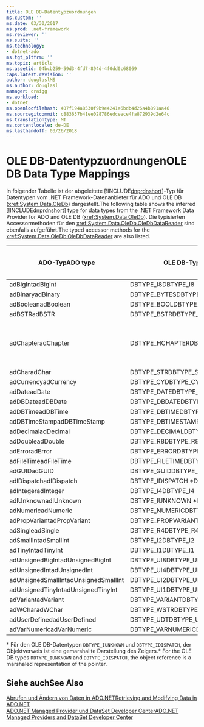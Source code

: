 ```yaml
---
title: OLE DB-Datentypzuordnungen
ms.custom: ''
ms.date: 03/30/2017
ms.prod: .net-framework
ms.reviewer: ''
ms.suite: ''
ms.technology:
- dotnet-ado
ms.tgt_pltfrm: ''
ms.topic: article
ms.assetid: 04bcb259-59d3-4fd7-894d-4f0dd0c68069
caps.latest.revision: ''
author: douglaslMS
ms.author: douglasl
manager: craigg
ms.workload:
- dotnet
ms.openlocfilehash: 407f194a8530f9b9e4241a6bdb4d26a4b891aa46
ms.sourcegitcommit: c883637b41ee028786edceece4fa872939d2e64c
ms.translationtype: MT
ms.contentlocale: de-DE
ms.lasthandoff: 03/26/2018
---
```

# <a name="ole-db-data-type-mappings"></a><span data-ttu-id="7e9e3-102">OLE DB-Datentypzuordnungen</span><span class="sxs-lookup"><span data-stu-id="7e9e3-102">OLE DB Data Type Mappings</span></span>
<span data-ttu-id="7e9e3-103">In folgender Tabelle ist der abgeleitete [!INCLUDE[dnprdnshort](../../../../includes/dnprdnshort-md.md)]-Typ für Datentypen vom .NET Framework-Datenanbieter für ADO und OLE DB (<xref:System.Data.OleDb>) dargestellt.</span><span class="sxs-lookup"><span data-stu-id="7e9e3-103">The following table shows the inferred [!INCLUDE[dnprdnshort](../../../../includes/dnprdnshort-md.md)] type for data types from the .NET Framework Data Provider for ADO and OLE DB (<xref:System.Data.OleDb>).</span></span> <span data-ttu-id="7e9e3-104">Die typisierten Accessormethoden für den <xref:System.Data.OleDb.OleDbDataReader> sind ebenfalls aufgeführt.</span><span class="sxs-lookup"><span data-stu-id="7e9e3-104">The typed accessor methods for the <xref:System.Data.OleDb.OleDbDataReader> are also listed.</span></span>  
  
|<span data-ttu-id="7e9e3-105">ADO-Typ</span><span class="sxs-lookup"><span data-stu-id="7e9e3-105">ADO type</span></span>|<span data-ttu-id="7e9e3-106">OLE DB-Typ</span><span class="sxs-lookup"><span data-stu-id="7e9e3-106">OLE DB type</span></span>|[!INCLUDE[dnprdnshort](../../../../includes/dnprdnshort-md.md)]<span data-ttu-id="7e9e3-107">-Typ</span><span class="sxs-lookup"><span data-stu-id="7e9e3-107"> type</span></span>|<span data-ttu-id="7e9e3-108">Typisierter [!INCLUDE[dnprdnshort](../../../../includes/dnprdnshort-md.md)]-Accessor</span><span class="sxs-lookup"><span data-stu-id="7e9e3-108">[!INCLUDE[dnprdnshort](../../../../includes/dnprdnshort-md.md)] typed accessor</span></span>|  
|--------------|-----------------|----------------------------------------------------------------------|--------------------------------------------------------------------------------|  
|<span data-ttu-id="7e9e3-109">adBigInt</span><span class="sxs-lookup"><span data-stu-id="7e9e3-109">adBigInt</span></span>|<span data-ttu-id="7e9e3-110">DBTYPE_I8</span><span class="sxs-lookup"><span data-stu-id="7e9e3-110">DBTYPE_I8</span></span>|<span data-ttu-id="7e9e3-111">Int64</span><span class="sxs-lookup"><span data-stu-id="7e9e3-111">Int64</span></span>|<span data-ttu-id="7e9e3-112">GetInt64()</span><span class="sxs-lookup"><span data-stu-id="7e9e3-112">GetInt64()</span></span>|  
|<span data-ttu-id="7e9e3-113">adBinary</span><span class="sxs-lookup"><span data-stu-id="7e9e3-113">adBinary</span></span>|<span data-ttu-id="7e9e3-114">DBTYPE_BYTES</span><span class="sxs-lookup"><span data-stu-id="7e9e3-114">DBTYPE_BYTES</span></span>|<span data-ttu-id="7e9e3-115">Byte[]</span><span class="sxs-lookup"><span data-stu-id="7e9e3-115">Byte[]</span></span>|<span data-ttu-id="7e9e3-116">GetBytes()</span><span class="sxs-lookup"><span data-stu-id="7e9e3-116">GetBytes()</span></span>|  
|<span data-ttu-id="7e9e3-117">adBoolean</span><span class="sxs-lookup"><span data-stu-id="7e9e3-117">adBoolean</span></span>|<span data-ttu-id="7e9e3-118">DBTYPE_BOOL</span><span class="sxs-lookup"><span data-stu-id="7e9e3-118">DBTYPE_BOOL</span></span>|<span data-ttu-id="7e9e3-119">Boolean</span><span class="sxs-lookup"><span data-stu-id="7e9e3-119">Boolean</span></span>|<span data-ttu-id="7e9e3-120">GetBoolean()</span><span class="sxs-lookup"><span data-stu-id="7e9e3-120">GetBoolean()</span></span>|  
|<span data-ttu-id="7e9e3-121">adBSTR</span><span class="sxs-lookup"><span data-stu-id="7e9e3-121">adBSTR</span></span>|<span data-ttu-id="7e9e3-122">DBTYPE_BSTR</span><span class="sxs-lookup"><span data-stu-id="7e9e3-122">DBTYPE_BSTR</span></span>|<span data-ttu-id="7e9e3-123">Zeichenfolge</span><span class="sxs-lookup"><span data-stu-id="7e9e3-123">String</span></span>|<span data-ttu-id="7e9e3-124">GetString()</span><span class="sxs-lookup"><span data-stu-id="7e9e3-124">GetString()</span></span>|  
|<span data-ttu-id="7e9e3-125">adChapter</span><span class="sxs-lookup"><span data-stu-id="7e9e3-125">adChapter</span></span>|<span data-ttu-id="7e9e3-126">DBTYPE_HCHAPTER</span><span class="sxs-lookup"><span data-stu-id="7e9e3-126">DBTYPE_HCHAPTER</span></span>|<span data-ttu-id="7e9e3-127">Unterstützt durch den `DataReader`.</span><span class="sxs-lookup"><span data-stu-id="7e9e3-127">Supported through the `DataReader`.</span></span> <span data-ttu-id="7e9e3-128">Finden Sie unter [Abrufen von Daten mittels ein "DataReader"](../../../../docs/framework/data/adonet/retrieving-data-using-a-datareader.md).</span><span class="sxs-lookup"><span data-stu-id="7e9e3-128">See [Retrieving Data Using a DataReader](../../../../docs/framework/data/adonet/retrieving-data-using-a-datareader.md).</span></span>|<span data-ttu-id="7e9e3-129">GetValue()</span><span class="sxs-lookup"><span data-stu-id="7e9e3-129">GetValue()</span></span>|  
|<span data-ttu-id="7e9e3-130">adChar</span><span class="sxs-lookup"><span data-stu-id="7e9e3-130">adChar</span></span>|<span data-ttu-id="7e9e3-131">DBTYPE_STR</span><span class="sxs-lookup"><span data-stu-id="7e9e3-131">DBTYPE_STR</span></span>|<span data-ttu-id="7e9e3-132">Zeichenfolge</span><span class="sxs-lookup"><span data-stu-id="7e9e3-132">String</span></span>|<span data-ttu-id="7e9e3-133">GetString()</span><span class="sxs-lookup"><span data-stu-id="7e9e3-133">GetString()</span></span>|  
|<span data-ttu-id="7e9e3-134">adCurrency</span><span class="sxs-lookup"><span data-stu-id="7e9e3-134">adCurrency</span></span>|<span data-ttu-id="7e9e3-135">DBTYPE_CY</span><span class="sxs-lookup"><span data-stu-id="7e9e3-135">DBTYPE_CY</span></span>|<span data-ttu-id="7e9e3-136">Decimal</span><span class="sxs-lookup"><span data-stu-id="7e9e3-136">Decimal</span></span>|<span data-ttu-id="7e9e3-137">GetDecimal()</span><span class="sxs-lookup"><span data-stu-id="7e9e3-137">GetDecimal()</span></span>|  
|<span data-ttu-id="7e9e3-138">adDate</span><span class="sxs-lookup"><span data-stu-id="7e9e3-138">adDate</span></span>|<span data-ttu-id="7e9e3-139">DBTYPE_DATE</span><span class="sxs-lookup"><span data-stu-id="7e9e3-139">DBTYPE_DATE</span></span>|<span data-ttu-id="7e9e3-140">DateTime</span><span class="sxs-lookup"><span data-stu-id="7e9e3-140">DateTime</span></span>|<span data-ttu-id="7e9e3-141">GetDateTime()</span><span class="sxs-lookup"><span data-stu-id="7e9e3-141">GetDateTime()</span></span>|  
|<span data-ttu-id="7e9e3-142">adDBDate</span><span class="sxs-lookup"><span data-stu-id="7e9e3-142">adDBDate</span></span>|<span data-ttu-id="7e9e3-143">DBTYPE_DBDATE</span><span class="sxs-lookup"><span data-stu-id="7e9e3-143">DBTYPE_DBDATE</span></span>|<span data-ttu-id="7e9e3-144">DateTime</span><span class="sxs-lookup"><span data-stu-id="7e9e3-144">DateTime</span></span>|<span data-ttu-id="7e9e3-145">GetDateTime()</span><span class="sxs-lookup"><span data-stu-id="7e9e3-145">GetDateTime()</span></span>|  
|<span data-ttu-id="7e9e3-146">adDBTime</span><span class="sxs-lookup"><span data-stu-id="7e9e3-146">adDBTime</span></span>|<span data-ttu-id="7e9e3-147">DBTYPE_DBTIME</span><span class="sxs-lookup"><span data-stu-id="7e9e3-147">DBTYPE_DBTIME</span></span>|<span data-ttu-id="7e9e3-148">DateTime</span><span class="sxs-lookup"><span data-stu-id="7e9e3-148">DateTime</span></span>|<span data-ttu-id="7e9e3-149">GetDateTime()</span><span class="sxs-lookup"><span data-stu-id="7e9e3-149">GetDateTime()</span></span>|  
|<span data-ttu-id="7e9e3-150">adDBTimeStamp</span><span class="sxs-lookup"><span data-stu-id="7e9e3-150">adDBTimeStamp</span></span>|<span data-ttu-id="7e9e3-151">DBTYPE_DBTIMESTAMP</span><span class="sxs-lookup"><span data-stu-id="7e9e3-151">DBTYPE_DBTIMESTAMP</span></span>|<span data-ttu-id="7e9e3-152">DateTime</span><span class="sxs-lookup"><span data-stu-id="7e9e3-152">DateTime</span></span>|<span data-ttu-id="7e9e3-153">GetDateTime()</span><span class="sxs-lookup"><span data-stu-id="7e9e3-153">GetDateTime()</span></span>|  
|<span data-ttu-id="7e9e3-154">adDecimal</span><span class="sxs-lookup"><span data-stu-id="7e9e3-154">adDecimal</span></span>|<span data-ttu-id="7e9e3-155">DBTYPE_DECIMAL</span><span class="sxs-lookup"><span data-stu-id="7e9e3-155">DBTYPE_DECIMAL</span></span>|<span data-ttu-id="7e9e3-156">Decimal</span><span class="sxs-lookup"><span data-stu-id="7e9e3-156">Decimal</span></span>|<span data-ttu-id="7e9e3-157">GetDecimal()</span><span class="sxs-lookup"><span data-stu-id="7e9e3-157">GetDecimal()</span></span>|  
|<span data-ttu-id="7e9e3-158">adDouble</span><span class="sxs-lookup"><span data-stu-id="7e9e3-158">adDouble</span></span>|<span data-ttu-id="7e9e3-159">DBTYPE_R8</span><span class="sxs-lookup"><span data-stu-id="7e9e3-159">DBTYPE_R8</span></span>|<span data-ttu-id="7e9e3-160">Double</span><span class="sxs-lookup"><span data-stu-id="7e9e3-160">Double</span></span>|<span data-ttu-id="7e9e3-161">GetDouble()</span><span class="sxs-lookup"><span data-stu-id="7e9e3-161">GetDouble()</span></span>|  
|<span data-ttu-id="7e9e3-162">adError</span><span class="sxs-lookup"><span data-stu-id="7e9e3-162">adError</span></span>|<span data-ttu-id="7e9e3-163">DBTYPE_ERROR</span><span class="sxs-lookup"><span data-stu-id="7e9e3-163">DBTYPE_ERROR</span></span>|<span data-ttu-id="7e9e3-164">ExternalException</span><span class="sxs-lookup"><span data-stu-id="7e9e3-164">ExternalException</span></span>|<span data-ttu-id="7e9e3-165">GetValue()</span><span class="sxs-lookup"><span data-stu-id="7e9e3-165">GetValue()</span></span>|  
|<span data-ttu-id="7e9e3-166">adFileTime</span><span class="sxs-lookup"><span data-stu-id="7e9e3-166">adFileTime</span></span>|<span data-ttu-id="7e9e3-167">DBTYPE_FILETIME</span><span class="sxs-lookup"><span data-stu-id="7e9e3-167">DBTYPE_FILETIME</span></span>|<span data-ttu-id="7e9e3-168">DateTime</span><span class="sxs-lookup"><span data-stu-id="7e9e3-168">DateTime</span></span>|<span data-ttu-id="7e9e3-169">GetDateTime()</span><span class="sxs-lookup"><span data-stu-id="7e9e3-169">GetDateTime()</span></span>|  
|<span data-ttu-id="7e9e3-170">adGUID</span><span class="sxs-lookup"><span data-stu-id="7e9e3-170">adGUID</span></span>|<span data-ttu-id="7e9e3-171">DBTYPE_GUID</span><span class="sxs-lookup"><span data-stu-id="7e9e3-171">DBTYPE_GUID</span></span>|<span data-ttu-id="7e9e3-172">Guid</span><span class="sxs-lookup"><span data-stu-id="7e9e3-172">Guid</span></span>|<span data-ttu-id="7e9e3-173">GetGuid()</span><span class="sxs-lookup"><span data-stu-id="7e9e3-173">GetGuid()</span></span>|  
|<span data-ttu-id="7e9e3-174">adIDispatch</span><span class="sxs-lookup"><span data-stu-id="7e9e3-174">adIDispatch</span></span>|<span data-ttu-id="7e9e3-175">DBTYPE_IDISPATCH \*</span><span class="sxs-lookup"><span data-stu-id="7e9e3-175">DBTYPE_IDISPATCH \*</span></span>|<span data-ttu-id="7e9e3-176">Objekt</span><span class="sxs-lookup"><span data-stu-id="7e9e3-176">Object</span></span>|<span data-ttu-id="7e9e3-177">GetValue()</span><span class="sxs-lookup"><span data-stu-id="7e9e3-177">GetValue()</span></span>|  
|<span data-ttu-id="7e9e3-178">adInteger</span><span class="sxs-lookup"><span data-stu-id="7e9e3-178">adInteger</span></span>|<span data-ttu-id="7e9e3-179">DBTYPE_I4</span><span class="sxs-lookup"><span data-stu-id="7e9e3-179">DBTYPE_I4</span></span>|<span data-ttu-id="7e9e3-180">Int32</span><span class="sxs-lookup"><span data-stu-id="7e9e3-180">Int32</span></span>|<span data-ttu-id="7e9e3-181">GetInt32()</span><span class="sxs-lookup"><span data-stu-id="7e9e3-181">GetInt32()</span></span>|  
|<span data-ttu-id="7e9e3-182">adIUnknown</span><span class="sxs-lookup"><span data-stu-id="7e9e3-182">adIUnknown</span></span>|<span data-ttu-id="7e9e3-183">DBTYPE_IUNKNOWN \*</span><span class="sxs-lookup"><span data-stu-id="7e9e3-183">DBTYPE_IUNKNOWN \*</span></span>|<span data-ttu-id="7e9e3-184">Objekt</span><span class="sxs-lookup"><span data-stu-id="7e9e3-184">Object</span></span>|<span data-ttu-id="7e9e3-185">GetValue()</span><span class="sxs-lookup"><span data-stu-id="7e9e3-185">GetValue()</span></span>|  
|<span data-ttu-id="7e9e3-186">adNumeric</span><span class="sxs-lookup"><span data-stu-id="7e9e3-186">adNumeric</span></span>|<span data-ttu-id="7e9e3-187">DBTYPE_NUMERIC</span><span class="sxs-lookup"><span data-stu-id="7e9e3-187">DBTYPE_NUMERIC</span></span>|<span data-ttu-id="7e9e3-188">Decimal</span><span class="sxs-lookup"><span data-stu-id="7e9e3-188">Decimal</span></span>|<span data-ttu-id="7e9e3-189">GetDecimal()</span><span class="sxs-lookup"><span data-stu-id="7e9e3-189">GetDecimal()</span></span>|  
|<span data-ttu-id="7e9e3-190">adPropVariant</span><span class="sxs-lookup"><span data-stu-id="7e9e3-190">adPropVariant</span></span>|<span data-ttu-id="7e9e3-191">DBTYPE_PROPVARIANT</span><span class="sxs-lookup"><span data-stu-id="7e9e3-191">DBTYPE_PROPVARIANT</span></span>|<span data-ttu-id="7e9e3-192">Objekt</span><span class="sxs-lookup"><span data-stu-id="7e9e3-192">Object</span></span>|<span data-ttu-id="7e9e3-193">GetValue()</span><span class="sxs-lookup"><span data-stu-id="7e9e3-193">GetValue()</span></span>|  
|<span data-ttu-id="7e9e3-194">adSingle</span><span class="sxs-lookup"><span data-stu-id="7e9e3-194">adSingle</span></span>|<span data-ttu-id="7e9e3-195">DBTYPE_R4</span><span class="sxs-lookup"><span data-stu-id="7e9e3-195">DBTYPE_R4</span></span>|<span data-ttu-id="7e9e3-196">Single</span><span class="sxs-lookup"><span data-stu-id="7e9e3-196">Single</span></span>|<span data-ttu-id="7e9e3-197">GetFloat()</span><span class="sxs-lookup"><span data-stu-id="7e9e3-197">GetFloat()</span></span>|  
|<span data-ttu-id="7e9e3-198">adSmallInt</span><span class="sxs-lookup"><span data-stu-id="7e9e3-198">adSmallInt</span></span>|<span data-ttu-id="7e9e3-199">DBTYPE_I2</span><span class="sxs-lookup"><span data-stu-id="7e9e3-199">DBTYPE_I2</span></span>|<span data-ttu-id="7e9e3-200">Int16</span><span class="sxs-lookup"><span data-stu-id="7e9e3-200">Int16</span></span>|<span data-ttu-id="7e9e3-201">GetInt16()</span><span class="sxs-lookup"><span data-stu-id="7e9e3-201">GetInt16()</span></span>|  
|<span data-ttu-id="7e9e3-202">adTinyInt</span><span class="sxs-lookup"><span data-stu-id="7e9e3-202">adTinyInt</span></span>|<span data-ttu-id="7e9e3-203">DBTYPE_I1</span><span class="sxs-lookup"><span data-stu-id="7e9e3-203">DBTYPE_I1</span></span>|<span data-ttu-id="7e9e3-204">Byte</span><span class="sxs-lookup"><span data-stu-id="7e9e3-204">Byte</span></span>|<span data-ttu-id="7e9e3-205">GetByte()</span><span class="sxs-lookup"><span data-stu-id="7e9e3-205">GetByte()</span></span>|  
|<span data-ttu-id="7e9e3-206">adUnsignedBigInt</span><span class="sxs-lookup"><span data-stu-id="7e9e3-206">adUnsignedBigInt</span></span>|<span data-ttu-id="7e9e3-207">DBTYPE_UI8</span><span class="sxs-lookup"><span data-stu-id="7e9e3-207">DBTYPE_UI8</span></span>|<span data-ttu-id="7e9e3-208">UInt64</span><span class="sxs-lookup"><span data-stu-id="7e9e3-208">UInt64</span></span>|<span data-ttu-id="7e9e3-209">GetValue()</span><span class="sxs-lookup"><span data-stu-id="7e9e3-209">GetValue()</span></span>|  
|<span data-ttu-id="7e9e3-210">adUnsignedInt</span><span class="sxs-lookup"><span data-stu-id="7e9e3-210">adUnsignedInt</span></span>|<span data-ttu-id="7e9e3-211">DBTYPE_UI4</span><span class="sxs-lookup"><span data-stu-id="7e9e3-211">DBTYPE_UI4</span></span>|<span data-ttu-id="7e9e3-212">UInt32</span><span class="sxs-lookup"><span data-stu-id="7e9e3-212">UInt32</span></span>|<span data-ttu-id="7e9e3-213">GetValue()</span><span class="sxs-lookup"><span data-stu-id="7e9e3-213">GetValue()</span></span>|  
|<span data-ttu-id="7e9e3-214">adUnsignedSmallInt</span><span class="sxs-lookup"><span data-stu-id="7e9e3-214">adUnsignedSmallInt</span></span>|<span data-ttu-id="7e9e3-215">DBTYPE_UI2</span><span class="sxs-lookup"><span data-stu-id="7e9e3-215">DBTYPE_UI2</span></span>|<span data-ttu-id="7e9e3-216">UInt16</span><span class="sxs-lookup"><span data-stu-id="7e9e3-216">UInt16</span></span>|<span data-ttu-id="7e9e3-217">GetValue()</span><span class="sxs-lookup"><span data-stu-id="7e9e3-217">GetValue()</span></span>|  
|<span data-ttu-id="7e9e3-218">adUnsignedTinyInt</span><span class="sxs-lookup"><span data-stu-id="7e9e3-218">adUnsignedTinyInt</span></span>|<span data-ttu-id="7e9e3-219">DBTYPE_UI1</span><span class="sxs-lookup"><span data-stu-id="7e9e3-219">DBTYPE_UI1</span></span>|<span data-ttu-id="7e9e3-220">Byte</span><span class="sxs-lookup"><span data-stu-id="7e9e3-220">Byte</span></span>|<span data-ttu-id="7e9e3-221">GetByte()</span><span class="sxs-lookup"><span data-stu-id="7e9e3-221">GetByte()</span></span>|  
|<span data-ttu-id="7e9e3-222">adVariant</span><span class="sxs-lookup"><span data-stu-id="7e9e3-222">adVariant</span></span>|<span data-ttu-id="7e9e3-223">DBTYPE_VARIANT</span><span class="sxs-lookup"><span data-stu-id="7e9e3-223">DBTYPE_VARIANT</span></span>|<span data-ttu-id="7e9e3-224">Objekt</span><span class="sxs-lookup"><span data-stu-id="7e9e3-224">Object</span></span>|<span data-ttu-id="7e9e3-225">GetValue()</span><span class="sxs-lookup"><span data-stu-id="7e9e3-225">GetValue()</span></span>|  
|<span data-ttu-id="7e9e3-226">adWChar</span><span class="sxs-lookup"><span data-stu-id="7e9e3-226">adWChar</span></span>|<span data-ttu-id="7e9e3-227">DBTYPE_WSTR</span><span class="sxs-lookup"><span data-stu-id="7e9e3-227">DBTYPE_WSTR</span></span>|<span data-ttu-id="7e9e3-228">Zeichenfolge</span><span class="sxs-lookup"><span data-stu-id="7e9e3-228">String</span></span>|<span data-ttu-id="7e9e3-229">GetString()</span><span class="sxs-lookup"><span data-stu-id="7e9e3-229">GetString()</span></span>|  
|<span data-ttu-id="7e9e3-230">adUserDefined</span><span class="sxs-lookup"><span data-stu-id="7e9e3-230">adUserDefined</span></span>|<span data-ttu-id="7e9e3-231">DBTYPE_UDT</span><span class="sxs-lookup"><span data-stu-id="7e9e3-231">DBTYPE_UDT</span></span>|<span data-ttu-id="7e9e3-232">wird nicht unterstützt</span><span class="sxs-lookup"><span data-stu-id="7e9e3-232">not supported</span></span>||  
|<span data-ttu-id="7e9e3-233">adVarNumeric</span><span class="sxs-lookup"><span data-stu-id="7e9e3-233">adVarNumeric</span></span>|<span data-ttu-id="7e9e3-234">DBTYPE_VARNUMERIC</span><span class="sxs-lookup"><span data-stu-id="7e9e3-234">DBTYPE_VARNUMERIC</span></span>|<span data-ttu-id="7e9e3-235">wird nicht unterstützt</span><span class="sxs-lookup"><span data-stu-id="7e9e3-235">not supported</span></span>||  
  
 <span data-ttu-id="7e9e3-236">\* Für den OLE DB-Datentypen `DBTYPE_IUNKNOWN` und `DBTYPE_IDISPATCH`, der Objektverweis ist eine gemarshallte Darstellung des Zeigers.</span><span class="sxs-lookup"><span data-stu-id="7e9e3-236">\* For the OLE DB types `DBTYPE_IUNKNOWN` and `DBTYPE_IDISPATCH`, the object reference is a marshaled representation of the pointer.</span></span>  
  
## <a name="see-also"></a><span data-ttu-id="7e9e3-237">Siehe auch</span><span class="sxs-lookup"><span data-stu-id="7e9e3-237">See Also</span></span>  
 [<span data-ttu-id="7e9e3-238">Abrufen und Ändern von Daten in ADO.NET</span><span class="sxs-lookup"><span data-stu-id="7e9e3-238">Retrieving and Modifying Data in ADO.NET</span></span>](../../../../docs/framework/data/adonet/retrieving-and-modifying-data.md)  
 [<span data-ttu-id="7e9e3-239">ADO.NET Managed Provider und DataSet Developer Center</span><span class="sxs-lookup"><span data-stu-id="7e9e3-239">ADO.NET Managed Providers and DataSet Developer Center</span></span>](http://go.microsoft.com/fwlink/?LinkId=217917)
